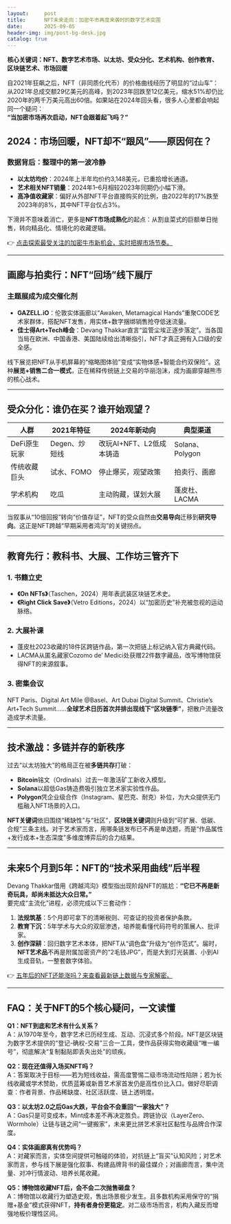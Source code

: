 ```yaml
---
layout:     post
title:      NFT未来走向：加密牛市再度来袭时的数字艺术突围
date:       2025-09-05
header-img: img/post-bg-desk.jpg
catalog: true
---
```


**核心关键词：NFT、数字艺术市场、以太坊、受众分化、艺术机构、创作教育、区块链艺术、市场回暖**

自2021年狂飙之后，NFT（非同质化代币）的价格曲线经历了明显的“过山车”：从2021年总成交额29亿美元的高峰，到2023年回跌至12亿美元，缩水51%却仍比2020年的两千万美元高出60倍。如果站在2024年回头看，很多人心里都会响起同一个疑问：  
**“当加密市场再次启动，NFT会跟着起飞吗？”**

## 2024：市场回暖，NFT却不“跟风”——原因何在？

### 数据背后：整理中的第一波冷静
- **以太坊均价**：2024年上半年均价约3,148美元，已重拾增长通道。  
- **艺术相关NFT销量**：2024年1–6月相较2023年同期仍小幅下滑。  
- **高净值收藏家**：偏好从外部NFT平台直接购买的比例，由2022年的17%跌至2023年的8%，其中NFT平台仅占3%。

下滑并不意味着消亡，更多是**NFT市场成熟化**的起点：从割韭菜式的巨额单日抛售，转向精品化、情境化的收藏逻辑。  

👉 [点击探索最受关注的加密牛市新机会，实时把握市场节奏。](https://okxdog.com/)

---

## 画廊与拍卖行：NFT“回场”线下展厅

### 主题展成为成交催化剂
- **GAZELL.iO**：伦敦实体画廊以“Awaken, Metamagical Hands”重聚CODE艺术家群体，搭配NFT发售，用实体+数字捆绑销售抢夺低迷流量。  
- **佳士得Art+Tech峰会**：Devang Thakkar直言“监管尘埃正逐步落定”。当各国当局在欧洲、中国香港、美国陆续给出清晰指引，NFT才真正拥有入口级的安全感。  

线下展览把NFT从手机屏幕的“缩略图体验”变成“实物体感+智能合约双保险”。这种**展览+销售二合一模式**，正在稀释传统链上交易的华丽泡沫，成为画廊穿越熊市的核心战术。

---

## 受众分化：**谁仍在买？谁开始观望？**

| 人群         | 2021年特征         | 2024年新动向             | 典型渠道                   |
|--------------|--------------------|--------------------------|----------------------------|
| DeFi原生玩家 | Degen、炒短线      | 改玩AI+NFT、L2低成本铸造 | Solana、Polygon            |
| 传统收藏巨头 | 试水、FOMO         | 停止爆买，观望政策       | 拍卖行、画廊               |
| 学术机构     | 吃瓜               | 主动购藏，谋划大展       | 蓬皮杜、LACMA              |

当叙事从“10倍回报”转向“价值存证”，NFT的受众自然由**交易导向**迁移到**研究导向**。这正是NFT跨越“早期采用者鸿沟”的关键拐点。

---

## 教育先行：教科书、大展、工作坊三管齐下

### 1. 书籍立史
- **《On NFTs》**（Taschen，2024）用年表武装区块链艺术史。  
- **《Right Click Save》**（Vetro Editions，2024）以“加密历史”补充被忽视的运动脉络。

### 2. 大展补课
- 蓬皮杜2023收藏的18件区跨链作品，第一次把链上标记纳入官方典藏代码。  
- LACMA从匿名藏家Cozomo de’ Medici处获赠22件数字藏品，改写博物馆获得NFT的来源叙事。

### 3. 密集会议
NFT Paris、Digital Art Mile @Basel、Art Dubai Digital Summit、Christie’s Art+Tech Summit……**全球艺术日历首次并排出现线下“区块链季”**，把散户流量改造成学术流量。

---

## 技术激战：多链并存的新秩序

过去“以太坊独大”的格局正在被**多链共存**打破：  
- **Bitcoin**铭文（Ordinals）过去一年激活矿工新收入模型。  
- **Solana**以超低Gas铸造费吸引独立艺术家实验性作品。  
- **Polygon**凭企业级合作（Instagram、星巴克、耐克）补位，为大众提供无门槛融入NFT场景的入口。

**NFT关键词**依旧围绕“稀缺性”与“社区”，**区块链关键词**则升级到“可扩展、低碳、合规”三条主线。对于艺术家而言，用哪条链发布已不再是单选题，而是“作品属性+发行成本+生态深度”多维度博弈后的合力结果。

---

## 未来5个月到5年：NFT的“技术采用曲线”后半程

Devang Thakkar借用《跨越鸿沟》模型指出现阶段NFT的尴尬：**“它已不再是新奇玩具，却尚未抵达大众日常。”**  
要完成“主流化”进程，必须完成以下三套动作：  
1. **法规筑基**：5个月即可拿下的清晰税则、可查证的投资者保护条款。  
2. **教育下沉**：5年学术与大众的双层渗透，培养能看懂代码符号的策展人、批评家。  
3. **创作深耕**：回归数字艺术本体，把NFT从“调色盘”升级为“创作范式”。届时，**NFT艺术品**不再是附属加密资产的“2毛钱JPG”，而是大到灯光装置、小到AI生成音轨，一整套数字体验。

👉 [五年后的NFT还能涨吗？来查看最新链上数据与专家解密。](https://okxdog.com/)

---

## FAQ：关于NFT的5个核心疑问，一文读懂

**Q1：NFT到底和艺术有什么关系？**  
A：从1970年至今，数字艺术已历经生成、互动、沉浸式多个阶段。NFT是区块链为数字艺术提供的“登记-确权-交易”三合一工具，使作品获得实物收藏级“唯一编号”，彻底解决“复制黏贴即丢失出处”的顽疾。

**Q2：现在还值得入场买NFT吗？**  
A：答案取决于目标——若为短线收益，需高度警惕二级市场流动性陷阱；若为长线收藏或学术赞助，优质蓝筹或新晋艺术家首发仍是高性价比入口。做好尽职调查：作者背景、作品稀缺度、社区活跃度、链上透明度。

**Q3：以太坊2.0之后Gas大跌，平台会不会重回“一家独大”？**  
A：Gas只是可变成本，Mint成本差不再决定胜负。跨链协议（LayerZero、Wormhole）让链与链之间“一键搬家”，未来更比拼艺术家社区黏性与品牌合作深度。

**Q4：实体画廊真有优势吗？**  
A：对藏家而言，实体空间提供可触碰的体验，对抗链上“盲买”认知风险；对艺术家而言，参与线下展是强化叙事、构建品牌背书的最佳媒介；对画廊而言，集中流量、对冲行情波动、培养长尾收藏。

**Q5：博物馆收藏NFT后，会不会二次抛售砸盘？**  
A：博物馆以收藏行为塑造史观，售出场景极少发生。且多数机构采用保守的“捐赠+基金”模式获得NFT，**持有者身份更稳定**。对二级市场而言，机构入藏反而增强地板价理性区间。